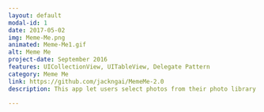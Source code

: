 ```yaml
---
layout: default
modal-id: 1
date: 2017-05-02
img: Meme-Me.png
animated: Meme-Me1.gif
alt: Meme Me
project-date: September 2016
features: UICollectionView, UITableView, Delegate Pattern
category: Meme Me
link: https://github.com/jackngai/MemeMe-2.0
description: This app let users select photos from their photo library or take photos with the camera on their iOS device and create memes with them by allowing placing text at the top and the bottom of each photo. The memed photos are saved and can be viewed in a collection view or a table view.

---
```

